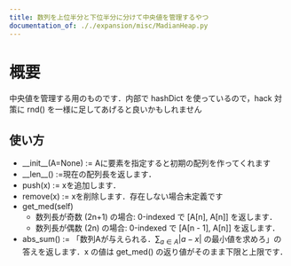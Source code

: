 ```yaml
---
title: 数列を上位半分と下位半分に分けて中央値を管理するやつ
documentation_of: ././expansion/misc/MadianHeap.py
---
```


# 概要
中央値を管理する用のものです．内部で hashDict を使っているので，hack 対策に rnd() を一様に足してあげると良いかもしれません

## 使い方

- \_\_init\_\_(A=None) := Aに要素を指定すると初期の配列を作ってくれます
- \_\_len\_\_() :=現在の配列長を返します．
- push(x) := xを追加します．
- remove(x) := xを削除します．存在しない場合未定義です
- get_med(self) 
    - 数列長が奇数 (2n+1) の場合: 0-indexed で [A[n], A[n]] を返します．
    - 数列長が偶数 (2n) の場合: 0-indexed で [A[n - 1], A[n]] を返します．
- abs_sum() := 「数列Aが与えられる．$\sum_{a \in A} |a-x|$ の最小値を求めろ」の答えを返します．x の値は get_med() の返り値がそのまま下限と上限です．

